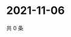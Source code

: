 # 2021-11-06

共 0 条

<!-- BEGIN WEIBO -->
<!-- 最后更新时间 Sat Nov 06 2021 03:09:26 GMT+0800 (China Standard Time) -->

<!-- END WEIBO -->
